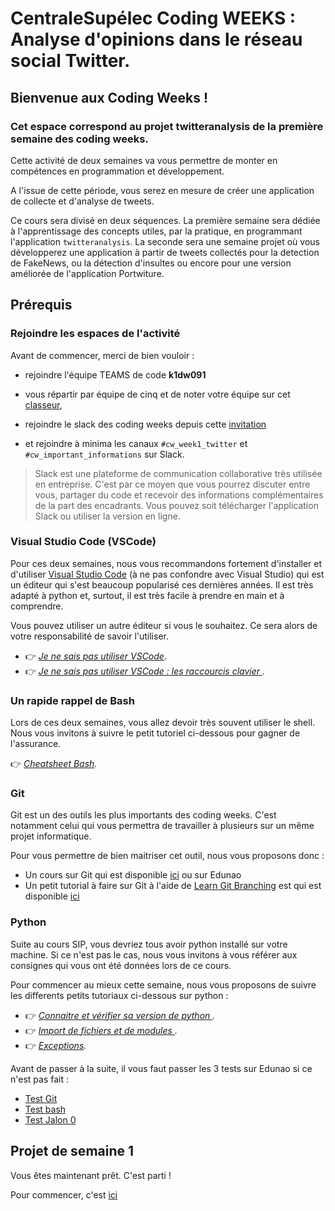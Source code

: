 # CentraleSupélec Coding WEEKS : Analyse d'opinions dans le réseau social Twitter.


## Bienvenue aux Coding Weeks !
### Cet espace correspond au projet **twitteranalysis** de la première semaine des coding weeks.

Cette activité de deux semaines va vous permettre de monter en compétences en programmation et développement. 

A l'issue de cette période, vous serez en mesure de créer une application de collecte et d'analyse de tweets.

Ce cours sera divisé en deux séquences. La première semaine sera dédiée à l'apprentissage des concepts utiles, par la pratique, en programmant l'application `twitteranalysis`. La seconde sera une semaine projet où vous développerez une application à partir de tweets collectés pour la detection de FakeNews, ou la détection d'insultes ou encore pour une version améliorée de l'application Portwiture.

## Prérequis

### Rejoindre les espaces de l'activité

Avant de commencer, merci de bien vouloir :

- rejoindre l'équipe TEAMS de code **k1dw091** 

- vous répartir par équipe de cinq et de noter votre équipe sur cet [classeur](https://centralesupelec.sharepoint.com/:x:/r/sites/CodingWeeks_2223_Twitter/Documents%20partages/General/Equipes_CW_Twitter_sem1.xlsx?d=w9c9b5206df07441ebd3c44547c09e2a2&csf=1&web=1&e=ibLZIo),
- rejoindre le slack des coding weeks depuis cette [invitation](https://join.slack.com/t/slack-xs32492/shared_invite/zt-1j5wckd3m-uzdS1T2UsQ8daGp3rBQQUQ)
- et rejoindre à minima les canaux `#cw_week1_twitter` et `#cw_important_informations`
 sur Slack.

> Slack est une plateforme de communication collaborative très utilisée en entreprise. C'est par ce moyen que vous pourrez discuter entre vous, partager du code et recevoir des informations complémentaires de la part des encadrants. Vous pouvez soit télécharger l'application Slack ou utiliser la version en ligne.
	

### Visual Studio Code (VSCode)

Pour ces deux semaines, nous vous recommandons fortement d'installer et d'utiliser [Visual Studio Code](https://code.visualstudio.com/) (à ne pas confondre avec Visual Studio) qui est un éditeur qui s'est beaucoup popularisé ces dernières années. Il est très adapté à python et, surtout, il est très facile à prendre en main et à comprendre. 

Vous pouvez utiliser un autre éditeur si vous le souhaitez. Ce sera alors de votre responsabilité de savoir l'utiliser.

* :point_right: _[Je ne sais pas utiliser VSCode](https://github.com/hudelotc/CentraleSupelec_CodingWeeks_2020/blob/main/VisualStudioCode.md)._
* :point_right: _[Je ne sais pas utiliser VSCode : les raccourcis clavier ](https://github.com/LoicPoullain/je-code/blob/master/utiliser-visual-studio-code.md)._

### Un rapide rappel de Bash

Lors de ces deux semaines, vous allez devoir très souvent utiliser le shell. Nous vous invitons à suivre le petit tutoriel ci-dessous pour gagner de l'assurance.


:point_right: _[Cheatsheet Bash](https://github.com/hudelotc/CentraleSupelec_CodingWeeks_2020/blob/main/bash.md)._

### Git

Git est un des outils les plus importants des coding weeks. C'est notamment celui qui vous permettra de travailler à plusieurs sur un même projet informatique.

Pour vous permettre de bien maitriser cet outil, nous vous proposons donc :

* Un cours sur Git qui est disponible [ici](https://web.microsoftstream.com/video/ec2b9aa4-f1c4-42dc-994d-f99b767992d1) ou sur Edunao
* Un petit tutorial à faire sur Git à l'aide de [Learn Git Branching](https://learngitbranching.js.org/) est qui est disponible [ici](https://github.com/hudelotc/CentraleSupelec_CodingWeeks_2020/blob/main/Git.md)



### Python

Suite au cours SIP, vous devriez tous avoir python installé sur votre machine. Si ce n'est pas le cas, nous vous invitons à vous référer aux consignes qui vous ont été données lors de ce cours.

Pour commencer au mieux cette semaine, nous vous proposons de suivre les differents petits tutoriaux ci-dessous sur python :

* :point_right: _[Connaitre et vérifier sa version de python ](https://github.com/hudelotc/CentraleSupelec_CodingWeeks_2020/blob/main/pythonversion.md)._
* :point_right: _[Import de fichiers et de modules
 ](https://github.com/hudelotc/CentraleSupelec_CodingWeeks_2020/blob/main/modulespackagespython.md)._
*  :point_right: _[Exceptions](https://github.com/hudelotc/CentraleSupelec_CodingWeeks_2020/blob/main/exceptions.md)._
 
 
 Avant de passer à la suite, il vous faut passer les 3 tests sur Edunao si ce n'est pas fait :
 
*  [Test Git](https://centralesupelec.edunao.com/mod/quiz/view.php?id=106586)
*  [Test bash](https://centralesupelec.edunao.com/mod/quiz/view.php?id=106587)
*  [Test Jalon 0](https://centralesupelec.edunao.com/mod/quiz/view.php?id=106588)





## Projet de semaine 1



Vous êtes maintenant prêt. C'est parti !

Pour commencer, c'est [ici](./TemplateProject_Twitter.md)
